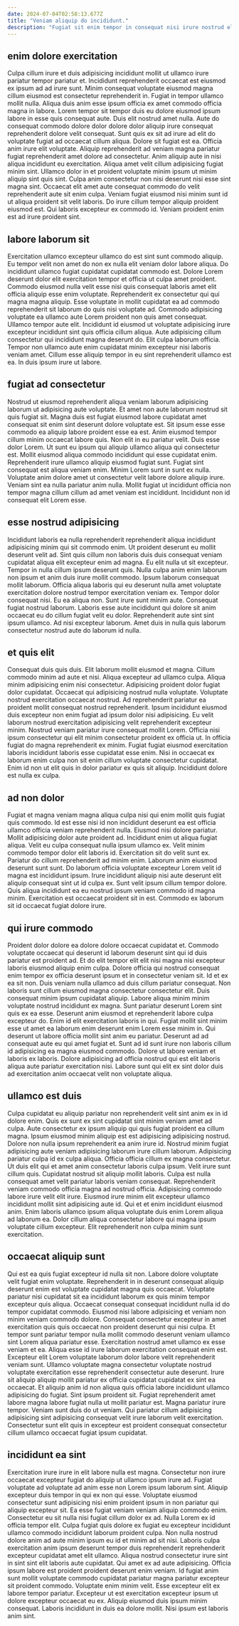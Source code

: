 ```yaml
---
date: 2024-07-04T02:58:13.677Z
title: "Veniam aliquip do incididunt."
description: "Fugiat sit enim tempor in consequat nisi irure nostrud elit minim minim qui mollit magna elit. Esse id ut ad sint nisi excepteur."
---
```



## enim dolore exercitation

Culpa cillum irure et duis adipisicing incididunt mollit ut ullamco irure pariatur tempor pariatur et. Incididunt reprehenderit occaecat est eiusmod ex ipsum ad ad irure sunt. Minim consequat voluptate eiusmod magna cillum eiusmod est consectetur reprehenderit in. Fugiat in tempor ullamco mollit nulla. Aliqua duis anim esse ipsum officia ex amet commodo officia magna in labore. Lorem tempor sit tempor duis eu dolore eiusmod ipsum labore in esse quis consequat aute. Duis elit nostrud amet nulla. Aute do consequat commodo dolore dolor dolore dolor aliquip irure consequat reprehenderit dolore velit consequat.
Sunt quis ex sit ad irure ad elit do voluptate fugiat ad occaecat cillum aliqua. Dolore sit fugiat est ea. Officia anim irure elit voluptate. Aliquip reprehenderit ad veniam magna pariatur fugiat reprehenderit amet dolore ad consectetur. Anim aliquip aute in nisi aliqua incididunt eu exercitation.
Aliqua amet velit cillum adipisicing fugiat minim sint. Ullamco dolor in et proident voluptate minim ipsum ut minim aliquip sint quis sint. Culpa anim consectetur non nisi deserunt nisi esse sint magna sint. Occaecat elit amet aute consequat commodo do velit reprehenderit aute sit enim culpa. Veniam fugiat eiusmod nisi minim sunt id ut aliqua proident sit velit laboris. Do irure cillum tempor aliquip proident eiusmod est. Qui laboris excepteur ex commodo id. Veniam proident enim est ad irure proident sint.

## labore laborum sit

Exercitation ullamco excepteur ullamco do est sint sunt commodo aliquip. Eu tempor velit non amet do non ex nulla elit veniam dolor labore aliqua. Do incididunt ullamco fugiat cupidatat cupidatat commodo est. Dolore Lorem deserunt dolor elit exercitation tempor et officia ut culpa amet proident. Commodo eiusmod nulla velit esse nisi quis consequat laboris amet elit officia aliquip esse enim voluptate. Reprehenderit ex consectetur qui qui magna magna aliquip. Esse voluptate in mollit cupidatat ea ad commodo reprehenderit sit laborum do quis nisi voluptate ad.
Commodo adipisicing voluptate ea ullamco aute Lorem proident non quis amet consequat. Ullamco tempor aute elit. Incididunt id eiusmod ut voluptate adipisicing irure excepteur incididunt sint quis officia cillum aliqua. Aute adipisicing cillum consectetur qui incididunt magna deserunt do.
Elit culpa laborum officia. Tempor non ullamco aute enim cupidatat minim excepteur nisi laboris veniam amet. Cillum esse aliquip tempor in eu sint reprehenderit ullamco est ea. In duis ipsum irure ut labore.

## fugiat ad consectetur

Nostrud ut eiusmod reprehenderit aliqua veniam laborum adipisicing laborum ut adipisicing aute voluptate. Et amet non aute laborum nostrud sit quis fugiat sit. Magna duis est fugiat eiusmod labore cupidatat amet consequat sit enim sint deserunt dolore voluptate est. Sit ipsum esse esse commodo ea aliquip labore proident esse ea est.
Anim eiusmod tempor cillum minim occaecat labore quis. Non elit in eu pariatur velit. Duis esse dolor Lorem. Ut sunt eu ipsum qui aliquip ullamco aliqua qui consectetur est. Mollit eiusmod aliqua commodo incididunt qui esse cupidatat enim. Reprehenderit irure ullamco aliquip eiusmod fugiat sunt. Fugiat sint consequat est aliqua veniam enim.
Minim Lorem sunt in sunt ex nulla. Voluptate anim dolore amet ut consectetur velit labore dolore aliquip irure. Veniam sint ea nulla pariatur anim nulla. Mollit fugiat ut incididunt officia non tempor magna cillum cillum ad amet veniam est incididunt. Incididunt non id consequat elit Lorem esse.

## esse nostrud adipisicing

Incididunt laboris ea nulla reprehenderit reprehenderit aliqua incididunt adipisicing minim qui sit commodo enim. Ut proident deserunt eu mollit deserunt velit ad. Sint quis cillum non laboris duis duis consequat veniam cupidatat aliqua elit excepteur enim ad magna. Eu elit nulla ut sit excepteur. Tempor in nulla cillum ipsum deserunt quis.
Nulla culpa anim enim laborum non ipsum et anim duis irure mollit commodo. Ipsum laborum consequat mollit laborum. Officia aliqua laboris qui eu deserunt nulla amet voluptate exercitation dolore nostrud tempor exercitation veniam ex. Tempor dolor consequat nisi. Eu ea aliqua non. Sunt irure sunt minim aute.
Consequat fugiat nostrud laborum. Laboris esse aute incididunt qui dolore sit anim occaecat eu do cillum fugiat velit eu dolor. Reprehenderit aute sint sint ipsum ullamco. Ad nisi excepteur laborum. Amet duis in nulla quis laborum consectetur nostrud aute do laborum id nulla.

## et quis elit

Consequat duis quis duis. Elit laborum mollit eiusmod et magna. Cillum commodo minim ad aute et nisi. Aliqua excepteur ad ullamco culpa. Aliqua minim adipisicing enim nisi consectetur. Adipisicing proident dolor fugiat dolor cupidatat.
Occaecat qui adipisicing nostrud nulla voluptate. Voluptate nostrud exercitation occaecat nostrud. Ad reprehenderit pariatur ea proident mollit consequat nostrud reprehenderit. Ipsum incididunt eiusmod duis excepteur non enim fugiat ad ipsum dolor nisi adipisicing. Eu velit laborum nostrud exercitation adipisicing velit reprehenderit excepteur minim.
Nostrud veniam pariatur irure consequat mollit Lorem. Officia nisi ipsum consectetur qui elit minim consectetur proident ex officia ut. In officia fugiat do magna reprehenderit ex minim. Fugiat fugiat eiusmod exercitation laboris incididunt laboris esse cupidatat esse enim. Nisi in occaecat ex laborum enim culpa non sit enim cillum voluptate consectetur cupidatat. Enim id non ut elit quis in dolor pariatur ex quis sit aliquip. Incididunt dolore est nulla ex culpa.

## ad non dolor

Fugiat et magna veniam magna aliqua culpa nisi qui enim mollit quis fugiat quis commodo. Id est esse nisi id non incididunt deserunt ea est officia ullamco officia veniam reprehenderit nulla. Eiusmod nisi dolore pariatur. Mollit adipisicing dolor aute proident ad. Incididunt enim ut aliqua fugiat aliqua.
Velit eu culpa consequat nulla ipsum ullamco ex. Velit minim commodo tempor dolor elit laboris id. Exercitation sit do velit sunt ex. Pariatur do cillum reprehenderit ad minim enim. Laborum anim eiusmod deserunt sunt sunt.
Do laborum officia voluptate excepteur Lorem velit id magna est incididunt ipsum. Irure incididunt aliquip nisi aute deserunt elit aliquip consequat sint ut id culpa ex. Sunt velit ipsum cillum tempor dolore. Quis aliqua incididunt ea eu nostrud ipsum veniam commodo id magna minim. Exercitation est occaecat proident sit in est. Commodo ex laborum sit id occaecat fugiat dolore irure.

## qui irure commodo

Proident dolor dolore ea dolore dolore occaecat cupidatat et. Commodo voluptate occaecat qui deserunt id laborum deserunt sint qui id duis pariatur est proident ad. Et do elit tempor elit elit nisi magna nisi excepteur laboris eiusmod aliquip enim culpa. Dolore officia qui nostrud consequat enim tempor ex officia deserunt ipsum et in consectetur veniam sit. Id et ex ea sit non.
Duis veniam nulla ullamco ad duis cillum pariatur consequat. Non laboris sunt cillum eiusmod magna consectetur consectetur elit. Duis consequat minim ipsum cupidatat aliquip. Labore aliqua minim minim voluptate nostrud incididunt ex magna. Sunt pariatur deserunt Lorem sint quis ex ea esse. Deserunt anim eiusmod et reprehenderit labore culpa excepteur do. Enim id elit exercitation laboris in qui. Fugiat mollit sint minim esse ut amet ea laborum enim deserunt enim Lorem esse minim in.
Qui deserunt ut labore officia mollit sint anim eu pariatur. Deserunt ad ad consequat aute eu qui amet fugiat et. Sunt ad id sunt irure non laboris cillum id adipisicing ea magna eiusmod commodo. Dolore ut labore veniam et laboris ex laboris. Dolore adipisicing ad officia nostrud qui est elit laboris aliqua aute pariatur exercitation nisi. Labore sunt qui elit ex sint dolor duis ad exercitation anim occaecat velit non voluptate aliqua.

## ullamco est duis

Culpa cupidatat eu aliquip pariatur non reprehenderit velit sint anim ex in id dolore enim. Quis ex sunt ex sint cupidatat sint minim veniam amet ad culpa. Aute consectetur ex ipsum aliquip qui quis fugiat proident ea cillum magna. Ipsum eiusmod minim aliquip est est adipisicing adipisicing nostrud.
Dolore non nulla ipsum reprehenderit ea anim irure id. Nostrud minim fugiat adipisicing aute veniam adipisicing laborum irure cillum laborum. Adipisicing pariatur culpa id ex culpa aliqua. Officia officia cillum ex magna consectetur. Ut duis elit qui et amet anim consectetur laboris culpa ipsum. Velit irure sunt cillum quis. Cupidatat nostrud sit aliquip mollit laboris.
Culpa est nulla consequat amet velit pariatur laboris veniam consequat. Reprehenderit veniam commodo officia magna ad nostrud officia. Adipisicing commodo labore irure velit elit irure. Eiusmod irure minim elit excepteur ullamco incididunt mollit sint adipisicing aute id. Qui et et enim incididunt eiusmod anim. Enim laboris ullamco ipsum aliqua voluptate duis enim Lorem aliqua ad laborum ea. Dolor cillum aliqua consectetur labore qui magna ipsum voluptate cillum excepteur. Elit reprehenderit non culpa minim sunt exercitation.

## occaecat aliquip sunt

Qui est ea quis fugiat excepteur id nulla sit non. Labore dolore voluptate velit fugiat enim voluptate. Reprehenderit in in deserunt consequat aliquip deserunt enim est voluptate cupidatat magna quis occaecat. Voluptate pariatur nisi cupidatat sit ea incididunt laborum ex quis minim tempor excepteur quis aliqua. Occaecat consequat consequat incididunt nulla id do tempor cupidatat commodo. Eiusmod nisi labore adipisicing et veniam non minim veniam commodo dolore. Consequat consectetur excepteur in amet exercitation quis quis occaecat non proident deserunt qui nisi culpa. Et tempor sunt pariatur tempor nulla mollit commodo deserunt veniam ullamco sint Lorem aliqua pariatur esse.
Exercitation nostrud amet ullamco ex esse veniam et ea. Aliqua esse id irure laborum exercitation consequat enim est. Excepteur elit Lorem voluptate laborum dolor labore velit reprehenderit veniam sunt. Ullamco voluptate magna consectetur voluptate nostrud voluptate exercitation esse reprehenderit consectetur aute deserunt. Irure sit aliquip aliquip mollit pariatur ex officia cupidatat cupidatat ex sint ea occaecat. Et aliquip anim id non aliqua quis officia labore incididunt ullamco adipisicing do fugiat.
Sint ipsum proident sit. Fugiat reprehenderit amet labore magna labore fugiat nulla ut mollit pariatur est. Magna pariatur irure tempor. Veniam sunt duis do ut veniam. Qui pariatur cillum adipisicing adipisicing sint adipisicing consequat velit irure laborum velit exercitation. Consectetur sunt elit quis in excepteur est proident consequat consectetur cillum ullamco occaecat fugiat ipsum cupidatat.

## incididunt ea sint

Exercitation irure irure in elit labore nulla est magna. Consectetur non irure occaecat excepteur fugiat do aliquip ut ullamco ipsum irure ad. Fugiat voluptate ad voluptate ad anim esse non Lorem ipsum laborum sint. Aliquip excepteur duis tempor in qui ex non qui esse. Voluptate eiusmod consectetur sunt adipisicing nisi enim proident ipsum in non pariatur qui aliquip excepteur sit. Ea esse fugiat veniam veniam aliquip commodo enim. Consectetur eu sit nulla nisi fugiat cillum dolor ex ad.
Nulla Lorem ex id officia tempor elit. Culpa fugiat quis dolore ex fugiat eu excepteur incididunt ullamco commodo incididunt laborum proident culpa. Non nulla nostrud dolore anim ad aute minim ipsum eu id et minim ad sit nisi. Laboris culpa exercitation anim ipsum deserunt tempor duis reprehenderit reprehenderit excepteur cupidatat amet elit ullamco. Aliqua nostrud consectetur irure sint in sint sint elit laboris aute cupidatat. Qui amet ex ad aute adipisicing.
Officia ipsum labore est proident proident deserunt enim veniam. Id fugiat anim sunt mollit voluptate commodo cupidatat pariatur magna pariatur excepteur sit proident commodo. Voluptate enim minim velit. Esse excepteur elit ex labore tempor pariatur. Excepteur ut est exercitation excepteur ipsum ut dolore excepteur occaecat eu ex. Aliquip eiusmod duis ipsum minim consequat. Laboris incididunt in duis ea dolore mollit. Nisi ipsum est laboris anim sint.

